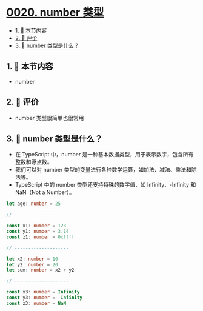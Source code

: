# [0020. number 类型](https://github.com/tnotesjs/TNotes.typescript/tree/main/notes/0020.%20number%20%E7%B1%BB%E5%9E%8B)

<!-- region:toc -->

- [1. 🎯 本节内容](#1--本节内容)
- [2. 🫧 评价](#2--评价)
- [3. 🤔 number 类型是什么？](#3--number-类型是什么)

<!-- endregion:toc -->

## 1. 🎯 本节内容

- number

## 2. 🫧 评价

- number 类型很简单也很常用

## 3. 🤔 number 类型是什么？

- 在 TypeScript 中，number 是一种基本数据类型，用于表示数字，包含所有整数和浮点数。
- 我们可以对 number 类型的变量进行各种数学运算，如加法、减法、乘法和除法等。
- TypeScript 中的 number 类型还支持特殊的数字值，如 Infinity、-Infinity 和 NaN（Not a Number）。

```ts
let age: number = 25

// --------------------

const x1: number = 123
const y1: number = 3.14
const z1: number = 0xffff

// --------------------

let x2: number = 10
let y2: number = 20
let sum: number = x2 + y2

// --------------------

const x3: number = Infinity
const y3: number = -Infinity
const z3: number = NaN
```
